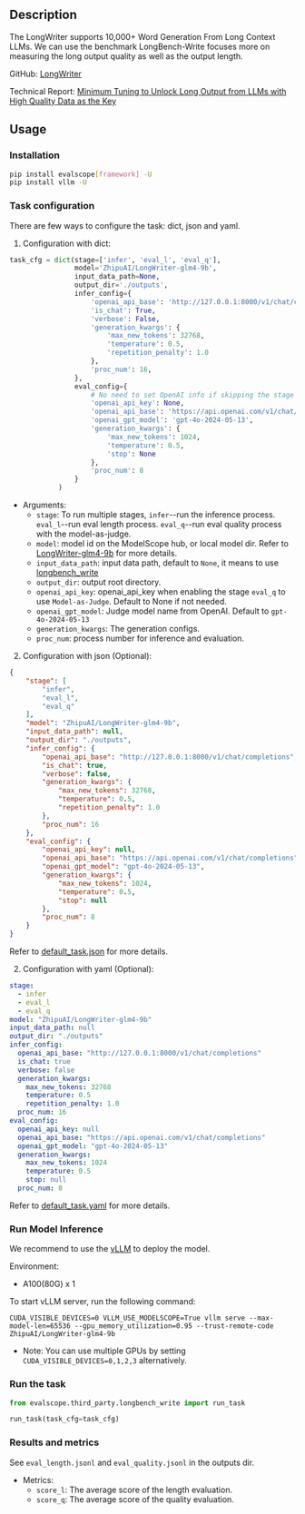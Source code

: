 
## Description
The LongWriter supports 10,000+ Word Generation From Long Context LLMs.
We can use the benchmark LongBench-Write focuses more on measuring the long output quality as well as the output length.

GitHub: [LongWriter](https://github.com/THUDM/LongWriter)

Technical Report: [Minimum Tuning to Unlock Long Output from LLMs with High Quality Data as the Key](https://arxiv.org/abs/2410.10210)


## Usage

### Installation

```bash
pip install evalscope[framework] -U
pip install vllm -U
```

### Task configuration

There are few ways to configure the task: dict, json and yaml.

1. Configuration with dict:

```python
task_cfg = dict(stage=['infer', 'eval_l', 'eval_q'],
                model='ZhipuAI/LongWriter-glm4-9b',
                input_data_path=None,
                output_dir='./outputs',
                infer_config={
                    'openai_api_base': 'http://127.0.0.1:8000/v1/chat/completions', 
                    'is_chat': True, 
                    'verbose': False, 
                    'generation_kwargs': {
                        'max_new_tokens': 32768, 
                        'temperature': 0.5, 
                        'repetition_penalty': 1.0
                    },
                    'proc_num': 16,
                },
                eval_config={
                    # No need to set OpenAI info if skipping the stage `eval_q`
                    'openai_api_key': None,   
                    'openai_api_base': 'https://api.openai.com/v1/chat/completions', 
                    'openai_gpt_model': 'gpt-4o-2024-05-13', 
                    'generation_kwargs': {
                        'max_new_tokens': 1024, 
                        'temperature': 0.5, 
                        'stop': None
                    }, 
                    'proc_num': 8
                }
            )

```
- Arguments:
  - `stage`: To run multiple stages, `infer`--run the inference process. `eval_l`--run eval length process. `eval_q`--run eval quality process with the model-as-judge.
  - `model`: model id on the ModelScope hub, or local model dir. Refer to [LongWriter-glm4-9b](https://modelscope.cn/models/ZhipuAI/LongWriter-glm4-9b/summary) for more details.
  - `input_data_path`: input data path, default to `None`, it means to use [longbench_write](resources/longbench_write.jsonl)
  - `output_dir`: output root directory.
  - `openai_api_key`: openai_api_key when enabling the stage `eval_q` to use `Model-as-Judge`. Default to None if not needed.
  - `openai_gpt_model`: Judge model name from OpenAI. Default to `gpt-4o-2024-05-13`
  - `generation_kwargs`: The generation configs.
  - `proc_num`: process number for inference and evaluation.


2. Configuration with json (Optional):

```json
{
    "stage": [
        "infer",
        "eval_l",
        "eval_q"
    ],
    "model": "ZhipuAI/LongWriter-glm4-9b",
    "input_data_path": null,
    "output_dir": "./outputs",
    "infer_config": {
        "openai_api_base": "http://127.0.0.1:8000/v1/chat/completions",
        "is_chat": true,
        "verbose": false,
        "generation_kwargs": {
            "max_new_tokens": 32768,
            "temperature": 0.5,
            "repetition_penalty": 1.0
        },
        "proc_num": 16
    },
    "eval_config": {
        "openai_api_key": null,
        "openai_api_base": "https://api.openai.com/v1/chat/completions",
        "openai_gpt_model": "gpt-4o-2024-05-13",
        "generation_kwargs": {
            "max_new_tokens": 1024,
            "temperature": 0.5,
            "stop": null
        },
        "proc_num": 8
    }
}

```
Refer to [default_task.json](default_task.json) for more details.


2. Configuration with yaml (Optional):

```yaml
stage:
  - infer
  - eval_l
  - eval_q
model: "ZhipuAI/LongWriter-glm4-9b"
input_data_path: null
output_dir: "./outputs"
infer_config:
  openai_api_base: "http://127.0.0.1:8000/v1/chat/completions"
  is_chat: true
  verbose: false
  generation_kwargs:
    max_new_tokens: 32768
    temperature: 0.5
    repetition_penalty: 1.0
  proc_num: 16
eval_config:
  openai_api_key: null
  openai_api_base: "https://api.openai.com/v1/chat/completions"
  openai_gpt_model: "gpt-4o-2024-05-13"
  generation_kwargs:
    max_new_tokens: 1024
    temperature: 0.5
    stop: null
  proc_num: 8

```
Refer to [default_task.yaml](default_task.yaml) for more details.


### Run Model Inference
We recommend to use the [vLLM](https://github.com/vllm-project/vllm) to deploy the model.

Environment:
* A100(80G) x 1


To start vLLM server, run the following command:
```shell
CUDA_VISIBLE_DEVICES=0 VLLM_USE_MODELSCOPE=True vllm serve --max-model-len=65536 --gpu_memory_utilization=0.95 --trust-remote-code ZhipuAI/LongWriter-glm4-9b

```
* Note: You can use multiple GPUs by setting `CUDA_VISIBLE_DEVICES=0,1,2,3` alternatively.


### Run the task

```python
from evalscope.third_party.longbench_write import run_task

run_task(task_cfg=task_cfg)
```


### Results and metrics
See `eval_length.jsonl` and `eval_quality.jsonl` in the outputs dir.

- Metrics:
  - `score_l`: The average score of the length evaluation.
  - `score_q`: The average score of the quality evaluation.
